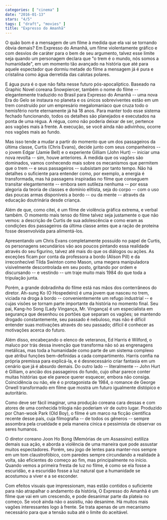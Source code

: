 ```yaml
---
categories: [ "cinema" ]
date: "2016-01-13"
stars: "4/5"
tags: [ "draft", "movies" ]
title: "Expresso do Amanhã"
---
```

O quão bom é a mensagem de um filme à medida que ela vai se tornando
óbvia demais? Em Expresso do Amanhã, um filme violentamente gráfico e
com desvios de caráter para o bem de seu argumento, talvez esse limite
seja quando um personagem declara que "o trem é o mundo, nós somos
a humanidade", em um momento tão avançado na história que até para
aquele espectador que dormiu metade do filme a mensagem já é pura e
cristalina como água derretida das calotas polares.

E água pura é o que não falta nesse futuro pós-apocalíptico. Baseado
na Graphic Novel coreana Snowpiercer, também o nome do filme --
elegantemente traduzido no Brasil para Expresso do Amanhã -- uma nova
Era do Gelo se instaura no planeta e os únicos sobreviventes estão
em um trem construído por um empresário megalomaníaco que cruza
todo o hemisfério norte eternamente já há 18 anos. Para manter todo
esse sistema fechado funcionando, todos os detalhes são planejados e
executados na ponta de uma régua. A régua, como não poderia deixar de
ser, pertence aos vagões mais à frente. A execução, se você ainda
não adivinhou, ocorre nos vagões mais ao fundo.

Mas isso tende a mudar a partir do momento que um dos passageiros da
última classe, Curtis (Chris Evans), decide junto com seus companheiros
-- o jovem Edgar (Jamie Bell) e o experiente Gilliam (John Hurt) --
iniciar uma nova revolta -- sim, houve anteriores. À medida que os
vagões são dominados, vamos conhecendo mais sobre os mecanismos
que permitem que o trem -- e seus passageiros -- subsistam por tanto
tempo. Não há detalhes o suficiente para entender como, por exemplo,
a energia é transformada, mas há passagens inspiradas no filme que
conseguem transitar elegantemente -- embora sem sutileza nenhuma -- por
essa alegoria da teoria de classes e domínio elitista, seja do corpo
-- com o uso das poucas armas disponíveis a bordo -- ou da mente --
através da educação doutrinária desde criança.

Além de que, como citei, é um filme de violência gráfica extrema,
e verbal também. O momento mais tenso do filme talvez seja justamente o
que não vemos: a descrição de Curtis de sua adolescência e como eram
as condições dos passageiros da última classe antes que a ração de
proteína fosse desenvolvida para alimentá-los.

Apresentando um Chris Evans completamente possuído no papel de Curtis,
os personagens secundários vão aos poucos pintando essa realidade
através do seu figurino, talvez até mais do que os diálogos ou
ações. As exceções ficam por conta da professora a bordo (Alison Pill)
e da irreconhecível Tilda Swinton como Mason, uma megera manipuladora
visivelmente descontrolada em seu posto, gritando por ordem e discursando
-- e vestindo -- um traje muito mais 1984 do que toda a tripulação
junta.

Porém, a grande dobradinha do filme está nas mãos dos conterrâneos
do diretor. Ah-sung Ko (O Hospedeiro) é uma jovem que nasceu no trem,
viciada na droga à bordo -- convenientemente um refugo industrial --
e cujas visões se tornam parte importante da história no momento
final. Seu pai, Kang-ho Song (Lady Vingança, Mr. Vingança) é um
especialista em segurança que desenhou os portões que separam os
vagões; se mantendo drogado constantemente, seu passado é nebuloso,
mas não é difícil entender suas motivações através do seu passado;
difícil é conhecer as motivações acerca do futuro.

Além disso, encabeçando o elenco de veteranos, Ed Harris é Wilford, o
maluco por trás dessa invenção que transforma não só as engrenagens
metálicas, mas toda a humanidade como parte de um sistema complexo que
atribui funções bem-definidas a cada compartimento. Harris confia na
própria premissa para explicá-la, e é desnecessário criar fantasia
em um cenário que já é absurdo demais. Do outro lado -- literalmente
-- John Hurt é Gilliam, o ancião dos passageiros do fundo, cujo olhar
parece conter muitas histórias que ele parece querer esquecer, embora
não consiga. Coincidência ou não, ele é o protagonista de 1984,
o romance de George Orwell transformado em filme que mostra um futuro
igualmente distópico e autoritário.

Como deve ser fácil imaginar, uma produção coreana cara dessas
e com atores de uma conhecida trilogia não poderiam vir de outro
lugar. Produzido por Chan-wook Park (Old Boy), o filme é um marco na
ficção científica recente desse país, cuja filmografia -- de todos
os gêneros -- sempre assombra pela crueldade e pela maneira cínica e
pessimista de observar os seres humanos.

O diretor coreano Joon Ho Bong (Memórias de um Assassino) estiliza demais
sua ação, e aborda a violência de uma maneira que pode assustar muitos
espectadores. Porém, seu jogo de lentes para manter-nos sempre em um tom
claustrofóbico, com paredes sempre circundando a realidade à volta, são
eficientes do começo ao fim, mas principalmente no início. Quando vemos
a primeira fresta de luz no filme, é como se ela fosse a escuridão,
e a escuridão fosse a luz natural que a humanidade se acostumou a viver
e a se esconder.

Com efeitos visuais que impressionam, mas estão contidos o suficiente
para não atrapalhar o andamento da história, O Expresso do Amanhã é
um filme que vai em um crescendo, e pode desanimar parte da plateia no
começo. Se você ainda não o assistiu, não desanime. Há muitos mais
vagões interessantes logo à frente. Se trata apenas de um mecanismo
necessário para que a tensão suba até o limite do aceitável.
